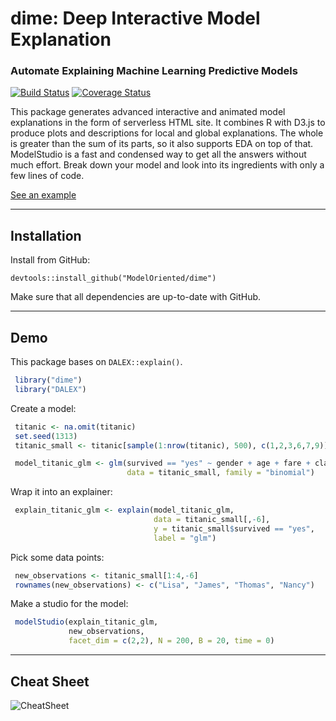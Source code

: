 # dime: Deep Interactive Model Explanation
### Automate Explaining Machine Learning Predictive Models

[![Build Status](https://travis-ci.org/ModelOriented/dime.svg?branch=master)](https://travis-ci.org/ModelOriented/dime)
[![Coverage Status](https://img.shields.io/codecov/c/github/ModelOriented/dime/master.svg)](https://codecov.io/github/ModelOriented/dime?branch=master)

This package generates advanced interactive and animated model explanations in the form
of serverless HTML site. It combines R with D3.js to produce plots and descriptions
for local and global explanations. The whole is greater than the sum of its parts,
so it also supports EDA on top of that. ModelStudio is a fast and condensed way to get
all the answers without much effort. Break down your model and look into its ingredients
with only a few lines of code.  
    
[See an example](https://modeloriented.github.io/dime/demo.html)

------------------------------------------------------

## Installation

Install from GitHub:

``` 
devtools::install_github("ModelOriented/dime")
```

Make sure that all dependencies are up-to-date with GitHub.

-------------------------------------------------------

## Demo

This package bases on `DALEX::explain()`.

```r
 library("dime")
 library("DALEX")
```

Create a model:

```r
 titanic <- na.omit(titanic)
 set.seed(1313)
 titanic_small <- titanic[sample(1:nrow(titanic), 500), c(1,2,3,6,7,9)]

 model_titanic_glm <- glm(survived == "yes" ~ gender + age + fare + class + sibsp,
                          data = titanic_small, family = "binomial")
```

Wrap it into an explainer:

```r
 explain_titanic_glm <- explain(model_titanic_glm,
                                data = titanic_small[,-6],
                                y = titanic_small$survived == "yes",
                                label = "glm")
```

Pick some data points:

```r
 new_observations <- titanic_small[1:4,-6]
 rownames(new_observations) <- c("Lisa", "James", "Thomas", "Nancy")
```

Make a studio for the model:

```r
 modelStudio(explain_titanic_glm,
             new_observations,
             facet_dim = c(2,2), N = 200, B = 20, time = 0)
```

------------------------------------------------------

## Cheat Sheet

![CheatSheet](images/basicCheatSheet.bmp)

